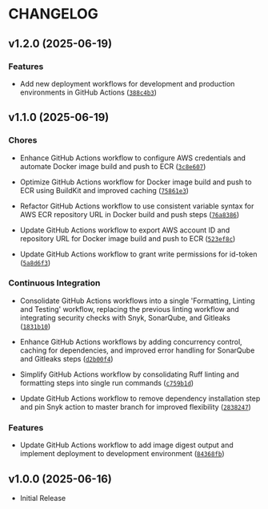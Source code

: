 # CHANGELOG

<!-- version list -->

## v1.2.0 (2025-06-19)

### Features

- Add new deployment workflows for development and production environments in GitHub Actions
  ([`388c4b3`](https://github.com/the-training-arc/fastapi-llm-ws-demo/commit/388c4b39aaa13fb1d090f8cf32a1860cfefd0c72))


## v1.1.0 (2025-06-19)

### Chores

- Enhance GitHub Actions workflow to configure AWS credentials and automate Docker image build and
  push to ECR
  ([`3c8e607`](https://github.com/the-training-arc/fastapi-llm-ws-demo/commit/3c8e60742cc4015b78275e8520691c45f7e5cf45))

- Optimize GitHub Actions workflow for Docker image build and push to ECR using BuildKit and
  improved caching
  ([`75861e3`](https://github.com/the-training-arc/fastapi-llm-ws-demo/commit/75861e3fa9d0136e3451daf647df2fee3172ca26))

- Refactor GitHub Actions workflow to use consistent variable syntax for AWS ECR repository URL in
  Docker build and push steps
  ([`76a8386`](https://github.com/the-training-arc/fastapi-llm-ws-demo/commit/76a83863991c789e07a58ce1aa84bfff9adbe74f))

- Update GitHub Actions workflow to export AWS account ID and repository URL for Docker image build
  and push to ECR
  ([`523ef8c`](https://github.com/the-training-arc/fastapi-llm-ws-demo/commit/523ef8c039000eb6c5b2f0c52dccf90b37028833))

- Update GitHub Actions workflow to grant write permissions for id-token
  ([`5a8d6f3`](https://github.com/the-training-arc/fastapi-llm-ws-demo/commit/5a8d6f3816ec47596559e21b9657a0ca50a82d94))

### Continuous Integration

- Consolidate GitHub Actions workflows into a single 'Formatting, Linting and Testing' workflow,
  replacing the previous linting workflow and integrating security checks with Snyk, SonarQube, and
  Gitleaks
  ([`1831b10`](https://github.com/the-training-arc/fastapi-llm-ws-demo/commit/1831b1089508092ed5e872ee45a6d9edaf87f2e3))

- Enhance GitHub Actions workflows by adding concurrency control, caching for dependencies, and
  improved error handling for SonarQube and Gitleaks steps
  ([`d2b00f4`](https://github.com/the-training-arc/fastapi-llm-ws-demo/commit/d2b00f4f7f1df4a58248bcbc8aa1a6160222c328))

- Simplify GitHub Actions workflow by consolidating Ruff linting and formatting steps into single
  run commands
  ([`c759b1d`](https://github.com/the-training-arc/fastapi-llm-ws-demo/commit/c759b1d544024c896a7bff5545a47ebe35b24e29))

- Update GitHub Actions workflow to remove dependency installation step and pin Snyk action to
  master branch for improved flexibility
  ([`2838247`](https://github.com/the-training-arc/fastapi-llm-ws-demo/commit/2838247e8f68a3450f1b45ec7ec0fdafbeeb3e2c))

### Features

- Update GitHub Actions workflow to add image digest output and implement deployment to development
  environment
  ([`84368fb`](https://github.com/the-training-arc/fastapi-llm-ws-demo/commit/84368fb24ab4417f3e209c85402a7ca128564761))


## v1.0.0 (2025-06-16)

- Initial Release
